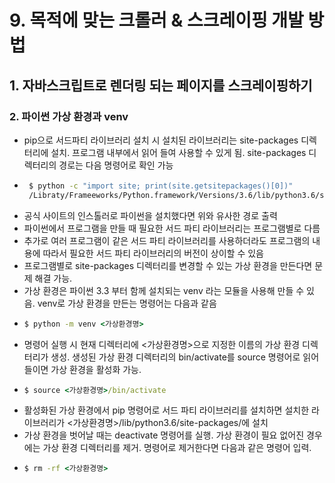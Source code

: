 # 9. 목적에 맞는 크롤러 & 스크레이핑 개발 방법
## 1. 자바스크립트로 렌더링 되는 페이지를 스크레이핑하기
### 2. 파이썬 가상 환경과 venv
- pip으로 서드파티 라이브러리 설치 시 설치된 라이브러리는 site-packages 디렉터리에 설치. 프로그램 내부에서 읽어 들여 사용할 수 있게 됨. site-packages 디렉터리의 경로는 다음 명령어로 확인 가능
- ```cmd
   $ python -c "import site; print(site.getsitepackages()[0])"
   /Libraty/Frameeworks/Python.framework/Versions/3.6/lib/python3.6/site-packages
  ```
- 공식 사이트의 인스톨러로 파이썬을 설치했다면 위와 유사한 경로 출력
- 파이썬에서 프로그램을 만들 때 필요한 서드 파티 라이브러리는 프로그램별로 다름
- 추가로 여러 프로그램이 같은 서드 파티 라이브러리를 사용하더라도 프로그램의 내용에 따라서 필요한 서드 파티 라이브러리의 버전이 상이할 수 있음
- 프로그램별로 site-packages 디렉터리를 변경할 수 있는 가상 환경을 만든다면 문제 해결 가능.
- 가상 환경은 파이썬 3.3 부터 함께 설치되는 venv 라는 모듈을 사용해 만들 수 있음. venv로 가상 환경을 만든는 명령어는 다음과 같음
- ```cmd
  $ python -m venv <가상환경명>
  ```
- 명령어 실행 시 현재 디렉터리에 <가상환경명>으로 지정한 이름의 가상 환경 디렉터리가 생성. 생성된 가상 환경 디렉터리의 bin/activate를 source 명령어로 읽어 들이면 가상 환경을 활성화 가능.
- ```cmd
  $ source <가상환경명>/bin/activate
  ```
- 활성화된 가상 환경에서 pip 명령어로 서드 파티 라이브러리를 설치하면 설치한 라이브러리가 <가상환경명>/lib/python3.6/site-packages/에 설치
- 가상 환경을 벗어날 때는 deactivate 명령어를 실행. 가상 환경이 필요 없어진 경우에는 가상 환경 디렉터리를 제거. 명령어로 제거한다면 다음과 같은 명령어 입력.
- ```cmd
  $ rm -rf <가상환경명>
  ```